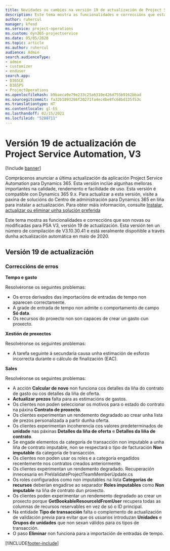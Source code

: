 ```yaml
---
title: Novidades ou cambios na versión 19 de actualización de Project Service Automation, V3
description: Este tema mostra as funcionalidades e correccións que están dispoñibles la versión 19 de actualización de Project Service Automation, V3.
author: ruhercul
manager: kfend
ms.service: project-operations
ms.custom: dyn365-projectservice
ms.date: 05/05/2020
ms.topic: article
ms.author: ruhercul
audience: Admin
search.audienceType:
- admin
- customizer
- enduser
search.app:
- D365CE
- D365PS
- ProjectOperations
ms.openlocfilehash: b9baeca9e79e233c25a6310e426d755b9162bbad
ms.sourcegitcommit: fa32b1893286f20271fa4ec4be8fc68bd135f53c
ms.translationtype: HT
ms.contentlocale: gl-ES
ms.lasthandoff: 02/15/2021
ms.locfileid: "5280711"
---
```

# <a name="project-service-automation-update-release-19-v3"></a>Versión 19 de actualización de Project Service Automation, V3

[!include [banner](../includes/psa-now-project-operations.md)]

Comprácenos anunciar a última actualización da aplicación Project Service Automation para Dynamics 365. Esta versión inclúe algunhas melloras importantes na calidade, rendemento e facilidade de uso. Esta versión é compatible con Dynamics 365 9.x. Para actualizar a esta versión, visite a paxina de solucións do Centro de administración para Dynamics 365 en liña para instalar a actualización. Para obter máis información, consulte [Instalar, actualizar ou eliminar unha solución preferida](https://docs.microsoft.com/power-platform/admin/install-remove-preferred-solution)

Este tema mostra as funcionalidades e correccións que son novas ou modificadas para PSA V3, versión 19 de actualización. Esta versión ten un número de compilación de V3.10.30.41 e está xeralmente dispoñible a través dunha actualización automática en maio de 2020.

## <a name="update-release-19"></a>Versión 19 de actualización

### <a name="bug-fixes"></a>Correccións de erros

**Tempo e gasto**

Resolvéronse os seguintes problemas: 

- Os erros derivados das importacións de entradas de tempo non aparecen correctamente.
- A grade de entrada de tempo non admite o comportamento de campo **Só data**.
- Os recursos do proxecto non son capaces de crear un gasto cun proxecto.

**Xestión de proxectos**

Resolvéronse os seguintes problemas: 

-  A tarefa seguinte á secundaria causa unha estimación de esforzo incorrecta durante o cálculo de finalización (EAC).

**Sales**

Resolvéronse os seguintes problemas: 

- A acción **Calcular de novo** non funciona cos detalles da liña do contrato de gasto ou cos detalles da liña de oferta.
- **Actualizar prezos** falta para as estimacións de gastos.
-  Os clientes non poden seleccionar os motivos para o estado do contrato na páxina **Contrato de proxecto**.
- Os clientes experimentan un rendemento degradado ao crear unha lista de prezos personalizada a partir dunha oferta.
- Os clientes experimentan incoherencia cos valores predeterminados de **unidade** nas páxinas **Detalles da liña de oferta** e **Detalles da liña de contrato**.
- Se engade elementos da categoría de transacción non imputable a unha liña de contrato imputable, non se respectará o tipo de facturación **Non imputable** da categoría de transacción.
- Os clientes non poden usar os roles e a categoría engadidos recentemente nos contratos creados anteriormente.
- Os clientes experimentan un rendemento degradado. Recuperación innecesaria en PreValidateProjectTeamMemberUpdate.cs
- Os roles configurados como non imputables na lista **Categorías de recursos** deberían engadirse ao separador **Roles imputables** como **Non imputable** na liña de contrato dun proxecto.
- Os clientes poden experimentar un rendemento degradado ao crear un proxecto porque **GetBookableResourceIdFromUser** recupera todas as columnas de recursos reservables en vez de só o ID principal.
- Na entidade **Tipo de transacción** falta o complemento de actualización de validación previa para evitar que os usuarios introduzan **Unidades** e **Grupos de unidades** que non sexan válidos para os tipos de transacción.
- O paso **Eliminar** non funciona para a importación de entradas de tempo.


[!INCLUDE[footer-include](../includes/footer-banner.md)]
